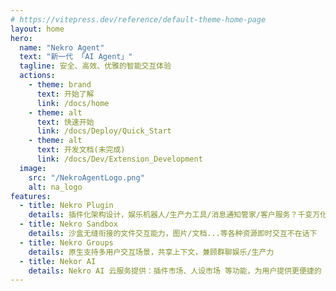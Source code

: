 ```yaml
---
# https://vitepress.dev/reference/default-theme-home-page
layout: home
hero:
  name: "Nekro Agent"
  text: "新一代 「AI Agent」"
  tagline: 安全、高效、优雅的智能交互体验 
  actions:
    - theme: brand
      text: 开始了解
      link: /docs/home
    - theme: alt
      text: 快速开始
      link: /docs/Deploy/Quick_Start
    - theme: alt
      text: 开发文档(未完成)
      link: /docs/Dev/Extension_Development
  image:
    src: "/NekroAgentLogo.png"
    alt: na_logo
features:
  - title: Nekro Plugin
    details: 插件化架构设计，娱乐机器人/生产力工具/消息通知管家/客户服务？千变万化
  - title: Nekro Sandbox
    details: 沙盒无缝衔接的文件交互能力，图片/文档...等各种资源即时交互不在话下
  - title: Nekro Groups
    details: 原生支持多用户交互场景，共享上下文，兼顾群聊娱乐/生产力
  - title: Nekor AI
    details: Nekro AI 云服务提供：插件市场、人设市场 等功能，为用户提供更便捷的 AI 应用体验。
---
```

<Confetti />